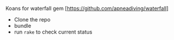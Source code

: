 Koans for waterfall gem [https://github.com/apneadiving/waterfall]

- Clone the repo
- bundle
- run `rake` to check current status